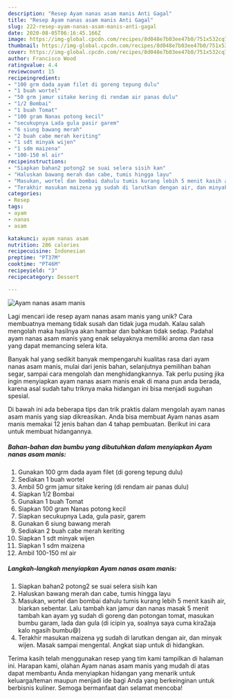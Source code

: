 ```yaml
---
description: "Resep Ayam nanas asam manis Anti Gagal"
title: "Resep Ayam nanas asam manis Anti Gagal"
slug: 222-resep-ayam-nanas-asam-manis-anti-gagal
date: 2020-08-05T06:16:45.166Z
image: https://img-global.cpcdn.com/recipes/8d048e7b03ee47b0/751x532cq70/ayam-nanas-asam-manis-foto-resep-utama.jpg
thumbnail: https://img-global.cpcdn.com/recipes/8d048e7b03ee47b0/751x532cq70/ayam-nanas-asam-manis-foto-resep-utama.jpg
cover: https://img-global.cpcdn.com/recipes/8d048e7b03ee47b0/751x532cq70/ayam-nanas-asam-manis-foto-resep-utama.jpg
author: Francisco Wood
ratingvalue: 4.4
reviewcount: 15
recipeingredient:
- "100 grm dada ayam filet di goreng tepung dulu"
- "1 buah wortel"
- "50 grm jamur sitake kering di rendam air panas dulu"
- "1/2 Bombai"
- "1 buah Tomat"
- "100 gram Nanas potong kecil"
- "secukupnya Lada gula pasir garem"
- "6 siung bawang merah"
- "2 buah cabe merah keriting"
- "1 sdt minyak wijen"
- "1 sdm maizena"
- "100-150 ml air"
recipeinstructions:
- "Siapkan bahan2 potong2 se suai selera sisih kan"
- "Haluskan bawang merah dan cabe, tumis hingga layu"
- "Masukan, wortel dan bombai dahulu tumis kurang lebih 5 menit kasih air, biarkan sebentar. Lalu tambah kan jamur dan nanas masak 5 menit tambah kan ayam yg sudah di goreng dan potongan tomat, masukan bumbu garam, lada dan gula (di icipin ya, soalnya saya cuma kira2aja kalo ngasih bumbu😄)"
- "Terakhir masukan maizena yg sudah di larutkan dengan air, dan minyak wijen. Masak sampai mengental. Angkat siap untuk di hidangkan."
categories:
- Resep
tags:
- ayam
- nanas
- asam

katakunci: ayam nanas asam 
nutrition: 286 calories
recipecuisine: Indonesian
preptime: "PT37M"
cooktime: "PT46M"
recipeyield: "3"
recipecategory: Dessert

---
```



![Ayam nanas asam manis](https://img-global.cpcdn.com/recipes/8d048e7b03ee47b0/751x532cq70/ayam-nanas-asam-manis-foto-resep-utama.jpg)

Lagi mencari ide resep ayam nanas asam manis yang unik? Cara membuatnya memang tidak susah dan tidak juga mudah. Kalau salah mengolah maka hasilnya akan hambar dan bahkan tidak sedap. Padahal ayam nanas asam manis yang enak selayaknya memiliki aroma dan rasa yang dapat memancing selera kita.

Banyak hal yang sedikit banyak mempengaruhi kualitas rasa dari ayam nanas asam manis, mulai dari jenis bahan, selanjutnya pemilihan bahan segar, sampai cara mengolah dan menghidangkannya. Tak perlu pusing jika ingin menyiapkan ayam nanas asam manis enak di mana pun anda berada, karena asal sudah tahu triknya maka hidangan ini bisa menjadi suguhan spesial.




Di bawah ini ada beberapa tips dan trik praktis dalam mengolah ayam nanas asam manis yang siap dikreasikan. Anda bisa membuat Ayam nanas asam manis memakai 12 jenis bahan dan 4 tahap pembuatan. Berikut ini cara untuk membuat hidangannya.

<!--inarticleads1-->

##### Bahan-bahan dan bumbu yang dibutuhkan dalam menyiapkan Ayam nanas asam manis:

1. Gunakan 100 grm dada ayam filet (di goreng tepung dulu)
1. Sediakan 1 buah wortel
1. Ambil 50 grm jamur sitake kering (di rendam air panas dulu)
1. Siapkan 1/2 Bombai
1. Gunakan 1 buah Tomat
1. Siapkan 100 gram Nanas potong kecil
1. Siapkan secukupnya Lada, gula pasir, garem
1. Gunakan 6 siung bawang merah
1. Sediakan 2 buah cabe merah keriting
1. Siapkan 1 sdt minyak wijen
1. Siapkan 1 sdm maizena
1. Ambil 100-150 ml air




<!--inarticleads2-->

##### Langkah-langkah menyiapkan Ayam nanas asam manis:

1. Siapkan bahan2 potong2 se suai selera sisih kan
1. Haluskan bawang merah dan cabe, tumis hingga layu
1. Masukan, wortel dan bombai dahulu tumis kurang lebih 5 menit kasih air, biarkan sebentar. Lalu tambah kan jamur dan nanas masak 5 menit tambah kan ayam yg sudah di goreng dan potongan tomat, masukan bumbu garam, lada dan gula (di icipin ya, soalnya saya cuma kira2aja kalo ngasih bumbu😄)
1. Terakhir masukan maizena yg sudah di larutkan dengan air, dan minyak wijen. Masak sampai mengental. Angkat siap untuk di hidangkan.




Terima kasih telah menggunakan resep yang tim kami tampilkan di halaman ini. Harapan kami, olahan Ayam nanas asam manis yang mudah di atas dapat membantu Anda menyiapkan hidangan yang menarik untuk keluarga/teman maupun menjadi ide bagi Anda yang berkeinginan untuk berbisnis kuliner. Semoga bermanfaat dan selamat mencoba!

